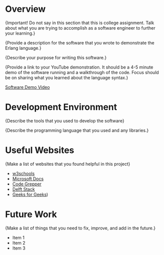 # Overview

{Important!  Do not say in this section that this is college assignment.  Talk about what you are trying to accomplish as a software engineer to further your learning.}

{Provide a description for the software that you wrote to demonstrate the Erlang language.}

{Describe your purpose for writing this software.}

{Provide a link to your YouTube demonstration.  It should be a 4-5 minute demo of the software running and a walkthrough of the code.  Focus should be on sharing what you learned about the language syntax.}

[Software Demo Video](http://youtube.link.goes.here)

# Development Environment

{Describe the tools that you used to develop the software}

{Describe the programming language that you used and any libraries.}

# Useful Websites

{Make a list of websites that you found helpful in this project}
* [w3schools](https://www.w3schools.com/cs/cs_type_casting.php)
* [Microsoft Docs]([http://url.link.goes.here](https://docs.microsoft.com/en-us/dotnet/csharp/programming-guide/types/how-to-convert-a-string-to-a-number))
* [Code Grepper]([http://url.link.goes.here](https://www.codegrepper.com/code-examples/csharp/c%23+randomly+generate+numbers+between+1+and+3))
* [Delft Stack](https://www.delftstack.com/howto/csharp/how-to-make-a-dealy-in-csharp/)
* [Geeks for Geeks]([https://www.geeksforgeeks.org/program-to-print-a-new-line-in-c-sharp/#:~:text=By%20using%3A%20%5Cn%20%E2%80%93%20It))


# Future Work

{Make a list of things that you need to fix, improve, and add in the future.}
* Item 1
* Item 2
* Item 3
